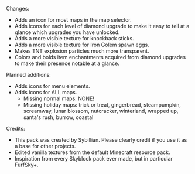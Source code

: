 Changes:
* Adds an icon for most maps in the map selector.
* Adds icons for each level of diamond upgrade to make it easy to tell at a glance which upgrades you have unlocked.
* Adds a more visible texture for knockback sticks.
* Adds a more visible texture for Iron Golem spawn eggs.
* Makes TNT explosion particles much more transparent.
* Colors and bolds item enchantments acquired from diamond upgrades to make their presence notable at a glance.

Planned additions:
* Adds icons for menu elements.
* Adds icons for ALL maps.
  * Missing normal maps: NONE!
  * Missing holiday maps: trick or treat, gingerbread, steampumpkin, screamway, lunar blossom, nutcracker, winterland, wrapped up, santa's rush, burrow, coastal

Credits:
* This pack was created by Sybillian. Please clearly credit if you use it as a base for other projects.
* Edited vanilla textures from the default Minecraft resource pack.
* Inspiration from every Skyblock pack ever made, but in particular FurfSky+.